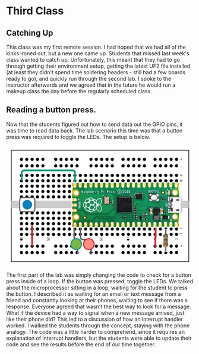# Third Class

## Catching Up

This class was my first remote session.  I had hoped that we had all of the kinks ironed out, but a new one came up.  Students that missed last week's class wanted to catch up.  Unfortunately, this meant that they had to go through getting their environment setup, getting the latest UF2 file installed (at least they didn't spend time soldering headers - still had a few boards ready to go), and quickly run through the second lab.  I spoke to the instructor afterwards and we agreed that in the future he would run a makeup class the day before the regularly scheduled class.

## Reading a button press.

Now that the students figured out how to send data out the GPIO pins, it was time to read data back.  The lab scenario this time was that a button press was required to toggle the LEDs.  The setup is below.

![3rd Lab](../img/Lab3.PNG)

The first part of the lab was simply changing the code to check for a button press inside of a loop.  If the button was pressed, toggle the LEDs.  We talked about the microprocessor sitting in a loop, waiting for the student to press the button.  I described it as waiting for an email or text message from a friend and constantly looking at their phones, waiting to see if there was a response.  Everyone agreed that wasn't the best way to look for a message.  What if the device had a way to signal when a new message arrived, just like their phone did?  This led to a discussion of how an interrupt handler worked.  I walked the students through the concept, staying with the phone analogy.  The code was a little harder to comprehend, since it requires an explanation of interrupt handlers, but the students were able to update their code and see the results before the end of our time together.
 